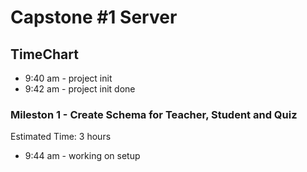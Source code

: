 # Capstone #1 Server

## TimeChart
- 9:40 am - project init
- 9:42 am - project init done

### Mileston 1 - Create Schema for Teacher, Student and Quiz
Estimated Time: 3 hours
- 9:44 am - working on setup
